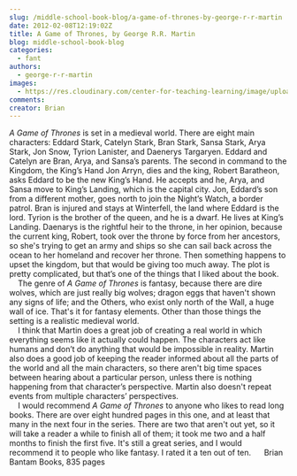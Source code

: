 ```yaml
---
slug: /middle-school-book-blog/a-game-of-thrones-by-george-r-r-martin
date: 2012-02-08T12:19:02Z
title: A Game of Thrones, by George R.R. Martin
blog: middle-school-book-blog
categories:
  - fant
authors:
  - george-r-r-martin
images:
  - https://res.cloudinary.com/center-for-teaching-learning/image/upload/v1637513288/thrones.jpg.jpg
comments:
creator: Brian
---
```


<em>A Game of Thrones</em> is set in a medieval world. There are eight main characters: Eddard Stark, Catelyn Stark, Bran Stark, Sansa Stark, Arya Stark, Jon Snow, Tyrion Lanister, and Daenerys Targaryen. Eddard and Catelyn are Bran, Arya, and Sansa’s parents. The second in command to the Kingdom, the King’s Hand Jon Arryn, dies and the king, Robert Baratheon, asks Eddard to be the new King’s Hand. He accepts and he, Arya, and Sansa move to King’s Landing, which is the capital city. Jon, Eddard’s son from a different mother, goes north to join the Night’s Watch, a border patrol. Bran is injured and stays at Winterfell, the land where Eddard is the lord. Tyrion is the brother of the queen, and he is a dwarf. He lives at King’s Landing. Daenarys is the rightful heir to the throne, in her opinion, because the current king, Robert, took over the throne by force from her ancestors, so she's trying to get an army and ships so she can sail back across the ocean to her homeland and recover her throne. Then something happens to upset the kingdom, but that would be giving too much away. The plot is pretty complicated, but that’s one of the things that I liked about the book.<br />    The genre of <em>A Game of Thrones</em> is fantasy, because there are dire wolves, which are just really big wolves; dragon eggs that haven't shown any signs of life; and the Others, who exist only north of the Wall, a huge wall of ice. That's it for fantasy elements. Other than those things the setting is a realistic medieval world.<br />    I think that Martin does a great job of creating a real world in which everything seems like it actually could happen. The characters act like humans and don’t do anything that would be impossible in reality. Martin also does a good job of keeping the reader informed about all the parts of the world and all the main characters, so there aren't big time spaces between hearing about a particular person, unless there is nothing happening from that character’s perspective. Martin also doesn't repeat events from multiple characters’ perspectives.<br />    I would recommend <em>A Game of Thrones</em> to anyone who likes to read long books. There are over eight hundred pages in this one, and at least that many in the next four in the series. There are two that aren't out yet, so it will take a reader a while to finish all of them; it took me two and a half months to finish the first five. It's still a great series, and I would recommend it to people who like fantasy. I rated it a ten out of ten.
    
Brian<br />Bantam Books, 835 pages<br />
